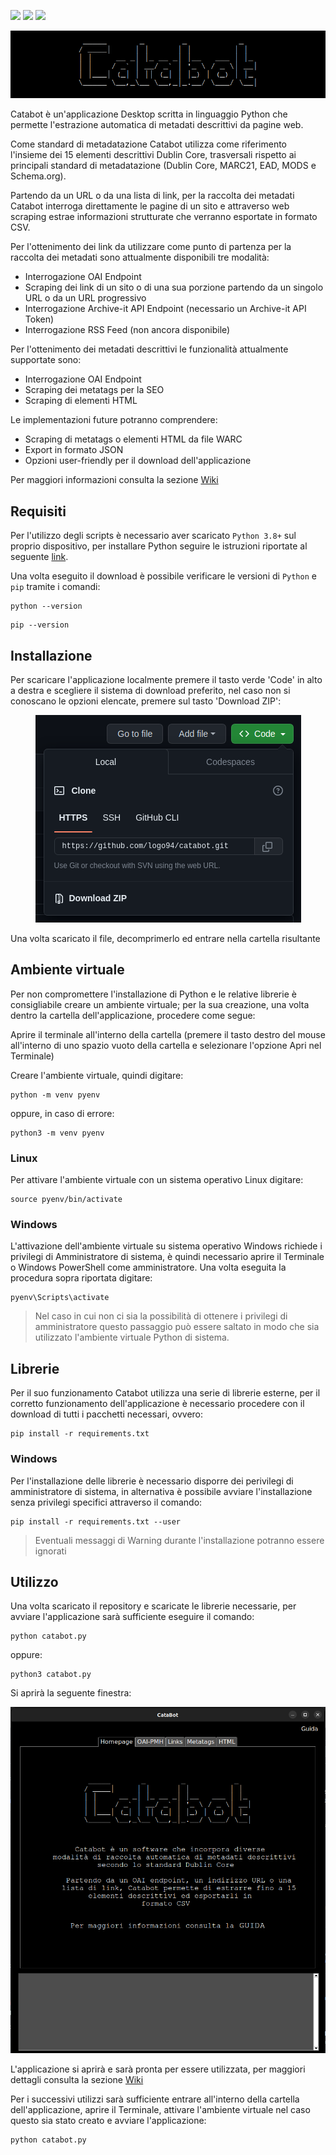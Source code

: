 ![](https://img.shields.io/badge/Python-3.8%2B-green.svg)
![](https://img.shields.io/badge/Schema-DublinCore-violet.svg)
![](https://img.shields.io/badge/Export-CSV-orange.svg)

<p align="center">
  <img src="https://github.com/logo94/catabot/blob/main/img/logo.png" />
</p>

Catabot è un'applicazione Desktop scritta in linguaggio Python che permette l'estrazione automatica di metadati descrittivi da pagine web.

Come standard di metadatazione Catabot utilizza come riferimento l'insieme dei 15 elementi descrittivi Dublin Core, trasversali rispetto ai principali standard di metadatazione (Dublin Core, MARC21, EAD, MODS e Schema.org).

Partendo da un URL o da una lista di link, per la raccolta dei metadati Catabot interroga direttamente le pagine di un sito e attraverso web scraping estrae informazioni strutturate che verranno esportate in formato CSV.

Per l'ottenimento dei link da utilizzare come punto di partenza per la raccolta dei metadati sono attualmente disponibili tre modalità:
* Interrogazione OAI Endpoint
* Scraping dei link di un sito o di una sua porzione partendo da un singolo URL o da un URL progressivo
* Interrogazione Archive-it API Endpoint (necessario un Archive-it API Token)
* Interrogazione RSS Feed (non ancora disponibile)

Per l'ottenimento dei metadati descrittivi le funzionalità attualmente supportate sono:
* Interrogazione OAI Endpoint
* Scraping dei metatags per la SEO
* Scraping di elementi HTML

Le implementazioni future potranno comprendere:
* Scraping di metatags o elementi HTML da file WARC
* Export in formato JSON
* Opzioni user-friendly per il download dell'applicazione

Per maggiori informazioni consulta la sezione [Wiki](https://github.com/logo94/catabot/wiki)

## Requisiti ##
Per l'utilizzo degli scripts è necessario aver scaricato `Python 3.8+` sul proprio dispositivo, per installare Python seguire le istruzioni riportate al seguente [link](https://www.python.org/downloads/).

Una volta eseguito il download è possibile verificare le versioni di `Python` e `pip` tramite i comandi:

```
python --version
```
```
pip --version
```

## Installazione ##
Per scaricare l'applicazione localmente premere il tasto verde 'Code' in alto a destra e scegliere il sistema di download preferito, nel caso non si conoscano le opzioni elencate, premere sul tasto 'Download ZIP':

<p align="center">
  <img src="https://github.com/logo94/catabot/blob/main/img/catabot-download.png" />
</p>

Una volta scaricato il file, decomprimerlo ed entrare nella cartella risultante

## Ambiente virtuale ##
Per non compromettere l'installazione di Python e le relative librerie è consigliabile creare un ambiente virtuale; per la sua creazione, una volta dentro la cartella dell'applicazione, procedere come segue:

Aprire il terminale all'interno della cartella (premere il tasto destro del mouse all'interno di uno spazio vuoto della cartella e selezionare l'opzione Apri nel Terminale)

Creare l'ambiente virtuale, quindi digitare:
```
python -m venv pyenv
```
oppure, in caso di errore:
```
python3 -m venv pyenv
```

### Linux
Per attivare l'ambiente virtuale con un sistema operativo Linux digitare:
```
source pyenv/bin/activate
```
### Windows
L'attivazione dell'ambiente virtuale su sistema operativo Windows richiede i privilegi di Amministratore di sistema, è quindi necessario aprire il Terminale o Windows PowerShell come amministratore. Una volta eseguita la procedura sopra riportata digitare:
```
pyenv\Scripts\activate
```

>Nel caso in cui non ci sia la possibilità di ottenere i privilegi di amministratore questo passaggio può essere saltato in modo che sia utilizzato l'ambiente virtuale Python di sistema.

## Librerie ##
Per il suo funzionamento Catabot utilizza una serie di librerie esterne, per il corretto funzionamento dell'applicazione è necessario procedere con il download di tutti i pacchetti necessari, ovvero:

```
pip install -r requirements.txt
```
### Windows
Per l'installazione delle librerie è necessario disporre dei perivilegi di amministratore di sistema, in alternativa è possibile avviare l'installazione senza privilegi specifici attraverso il comando:
```
pip install -r requirements.txt --user
```
> Eventuali messaggi di Warning durante l'installazione potranno essere ignorati



## Utilizzo ##
Una volta scaricato il repository e scaricate le librerie necessarie, per avviare l'applicazione sarà sufficiente eseguire il comando:
```
python catabot.py
```
oppure:
```
python3 catabot.py
```
Si aprirà la seguente finestra:

<p align="center">
  <img src="https://github.com/logo94/catabot/blob/main/img/screen.png" />
</p>

L'applicazione si aprirà e sarà pronta per essere utilizzata, per maggiori dettagli consulta la sezione [Wiki](https://github.com/logo94/catabot/wiki)

Per i successivi utilizzi sarà sufficiente entrare all'interno della cartella dell'applicazione, aprire il Terminale, attivare l'ambiente virtuale nel caso questo sia stato creato e avviare l'applicazione:
```
python catabot.py
```

